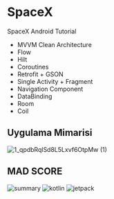 # SpaceX

 SpaceX Android Tutorial

- MVVM Clean Architecture
- Flow
- Hilt 
- Coroutines
- Retrofit + GSON
- Single Activity + Fragment
- Navigation Component
- DataBinding
- Room
- Coil

## Uygulama Mimarisi
![1_qpdbRqlSd8L5Lxvf6OtpMw (1)](https://user-images.githubusercontent.com/69085739/173685905-115aad62-0427-4262-8c93-e32638ab35c1.png)


## MAD SCORE

![summary](https://user-images.githubusercontent.com/69085739/173663802-03a07928-2b68-4654-b7dc-2a9daa926031.png)
![kotlin](https://user-images.githubusercontent.com/69085739/173663837-261dcdd2-b1fd-49c6-a954-c9887358404a.png)
![jetpack](https://user-images.githubusercontent.com/69085739/173663853-7a55efde-a125-4660-9ba0-23c412a364f8.png)
